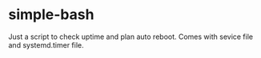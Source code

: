 # simple-bash
Just a script to check uptime and plan auto reboot.
Comes with sevice file and systemd.timer file.


